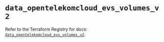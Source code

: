 # `data_opentelekomcloud_evs_volumes_v2`

Refer to the Terraform Registry for docs: [`data_opentelekomcloud_evs_volumes_v2`](https://registry.terraform.io/providers/opentelekomcloud/opentelekomcloud/1.36.33/docs/data-sources/evs_volumes_v2).
